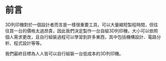 前言
===

  3D列印機對於一個設計者而言是一樣很重要工具，可以大量縮短製程時間，但往往買一台的價格太過昂貴，因此我們決定製作一台自組3D列印機，大小可以依照個人需求更改，且自行組裝過程可以學習到許多東西，其中包括機構設計、電路分析、程式設計等等。

  我們最終目標為人人皆可以自行組裝一台低成本的3D列印機。



